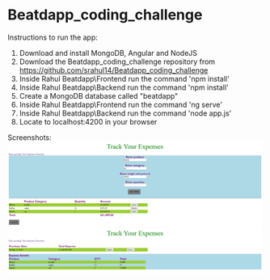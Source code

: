 # Beatdapp_coding_challenge

Instructions to run the app:
1. Download and install MongoDB, Angular and NodeJS
2. Download the Beatdapp_coding_challenge repository from https://github.com/srahul14/Beatdapp_coding_challenge
3. Inside Rahul Beatdapp\Frontend run the command 'npm install' 
4. Inside Rahul Beatdapp\Backend run the command 'npm install'
5. Create a MongoDB database called "beatdapp"
6. Inside Rahul Beatdapp\Frontend run the command 'ng serve'
7. Inside Rahul Beatdapp\Backend run the command 'node app.js'
8. Locate to localhost:4200 in your browser

Screenshots:
![](1.png)
![](2.png)
